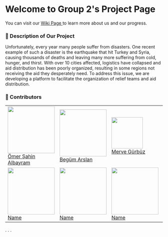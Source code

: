 # Welcome to Group 2's Project Page 
You can visit our <a href="https://github.com/bounswe/bounswe2023group2/wiki"> Wiki Page </a> to learn more about us and our progress.


### :paperclip: Description of Our Project
Unfortunately, every year many people suffer from disasters. One recent example of such a disaster is the earthquake that hit Turkey and Syria, causing thousands of deaths and leaving many more suffering from cold, hunger, and thirst. With over 10 cities affected, logistics have collapsed and aid distribution has been poorly organized, resulting in some regions not receiving the aid they desperately need. To address this issue, we are developing a platform to facilitate the organization of relief teams and aid distribution.

### :busts_in_silhouette: Contributors
<table>
  <tr>
    <td>
      <div>
        <a href="google.com"><img src="https://user-images.githubusercontent.com/94677441/224304915-8f3cc278-95a6-455b-8180-4b6ffd00f58b.png"
        width=150></a>
      </div>
      <a href="https://github.com/bounswe/bounswe2023group2/wiki/%C3%96mer-%C5%9Eahin-Albayram"> Ömer Şahin Albayram </a>
    </td>
     <td>
      <div>
        <a href="google.com"><img src="https://github.com/bgmrsln/learn-repo/blob/main/myPhoto.jpeg" width=150></a>
      </div>
      <a href="https://github.com/bounswe/bounswe2023group2/wiki/Beg%C3%BCm-Arslan"> Begüm Arslan </a>
    </td>
     <td>
      <div>
        <a href="google.com"> 
       <img src="https://user-images.githubusercontent.com/64017121/224938119-36eaa2b9-3d75-4ac8-8ac5-c88f566be399.jpeg" width=100></a>
      </div>
      <a href="https://github.com/bounswe/bounswe2023group2/wiki/merve-Gürbüz"> Merve Gürbüz </a>
    </td>    
     <td>
      <div>
        <a href="google.com">
          <img src="https://user-images.githubusercontent.com/25232403/225258278-2b6a3272-381d-4ff9-aee4-5b7d9697b44f.jpg" width=150>
        </a>
      </div>
      <a href="https://github.com/bounswe/bounswe2023group2/wiki/Cahid-Enes-Kele%C5%9F"> Cahid Enes Keleş </a>
    </td>
     <td>
      <div>
        <a href="google.com"><img src="" width=150></a>
      </div>
      <a href="google.com"> Name </a>
    </td>
     <td>
      <div>
        <a href="google.com"><img src="" width=150></a>
      </div>
      <a href="google.com"> Name </a>
    </td>    
  </tr>
  <tr>
    <td>
      <div>
        <a href="google.com"><img src="" width=150></a>
      </div>
      <a href="google.com"> Name </a>
    </td>
     <td>
      <div>
        <a href="google.com"><img src="" width=150></a>
      </div>
      <a href="google.com"> Name </a>
    </td>
     <td>
      <div>
        <a href="google.com"><img src="" width=150></a>
      </div>
      <a href="google.com"> Name </a>
    </td>
     <td>
      <div>
        <a href="google.com"><img src="" width=150></a>
      </div>
      <a href="google.com"> Name </a>
    </td>
     <td>
      <div>
        <a href="google.com"><img src="" width=150></a>
      </div>
      <a href="google.com"> Name </a>
    </td>
     <td>
      <div>
        <a href="google.com"><img src="" width=150></a>
      </div>
      <a href="google.com"> Name </a>
    </td>    
  </tr>
</table>
.
.
.
